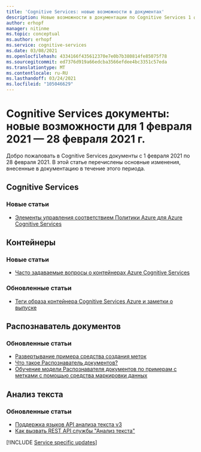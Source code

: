```yaml
---
title: 'Cognitive Services: новые возможности в документах'
description: Новые возможности в документации по Cognitive Services 1 февраля 2020-28 февраля 2020.
author: erhopf
manager: nitinme
ms.topic: conceptual
ms.author: erhopf
ms.service: cognitive-services
ms.date: 03/08/2021
ms.openlocfilehash: 4334166f435612370e7e0b7b380814fe85075f78
ms.sourcegitcommit: ed7376d919a66edcba3566efdee4bc3351c57eda
ms.translationtype: MT
ms.contentlocale: ru-RU
ms.lasthandoff: 03/24/2021
ms.locfileid: "105046629"
---
```

# <a name="cognitive-services-docs-whats-new-for-february-1-2021---february-28-2021"></a>Cognitive Services документы: новые возможности для 1 февраля 2021 — 28 февраля 2021 г.

Добро пожаловать в Cognitive Services документы с 1 февраля 2021 по 28 февраля 2021. В этой статье перечислены основные изменения, внесенные в документацию в течение этого периода.

## <a name="cognitive-services"></a>Cognitive Services

### <a name="new-articles"></a>Новые статьи

- [Элементы управления соответствием Политики Azure для Azure Cognitive Services](security-controls-policy.md)

## <a name="containers"></a>Контейнеры

### <a name="new-articles"></a>Новые статьи

- [Часто задаваемые вопросы о контейнерах Azure Cognitive Services](./containers/container-faq.yml)

### <a name="updated-articles"></a>Обновленные статьи

- [Теги образа контейнера Cognitive Services Azure и заметки о выпуске](./containers/container-image-tags.md)

## <a name="form-recognizer"></a>Распознаватель документов

### <a name="updated-articles"></a>Обновленные статьи

- [Развертывание примера средства создания меток](./form-recognizer/deploy-label-tool.md)
- [Что такое Распознаватель документов?](./form-recognizer/overview.md)
- [Обучение модели Распознавателя документов по примерам с метками с помощью средства маркировки данных](./form-recognizer/quickstarts/label-tool.md)

## <a name="text-analytics"></a>Анализ текста

### <a name="updated-articles"></a>Обновленные статьи

- [Поддержка языков API анализа текста v3](./text-analytics/language-support.md)
- [Как вызвать REST API службы "Анализ текста"](./text-analytics/how-tos/text-analytics-how-to-call-api.md)

[!INCLUDE [Service specific updates](./includes/service-specific-updates.md)]